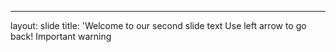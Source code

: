---
layout: slide
title: 'Welcome to our second slide text
Use left arrow to go back!
Important warning
